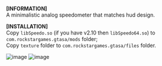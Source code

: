 **[INFORMATION]**  
A minimalistic analog speedometer that matches hud design.

**[INSTALLATION]**  
Copy `libSpeedo.so` (if you have v2.10 then `libSpeedo64.so`) to `com.rockstargames.gtasa/mods` folder;  
Copy `texture` folder to `com.rockstargames.gtasa/files` folder.

![image](https://github.com/kubikas3/speedo_sa/assets/37352173/e1ce8eff-752a-45af-bb77-eb1c66034fee)
![image](https://github.com/kubikas3/speedo_mod/assets/37352173/8e669bca-b8b2-4314-978d-4c53cd4060cc)
